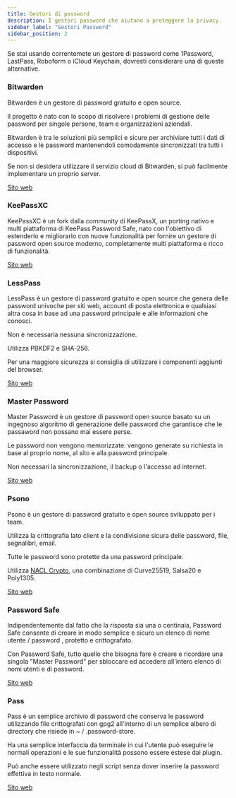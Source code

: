 ```yaml
---
title: Gestori di password
description: I gestori password che aiutano a proteggere la privacy.
sidebar_label: "Gestori Password"
sidebar_position: 2
---
```


Se stai usando correntemete un gestore di password come 1Password, LastPass, Roboform o iCloud Keychain, dovresti considerare una di queste alternative.

### Bitwarden

Bitwarden è un gestore di password gratuito e open source.

Il progetto è nato con lo scopo di risolvere i problemi di gestione delle password per singole persone, team e organizzazioni aziendali.

Bitwarden è tra le soluzioni più semplici e sicure per archiviare tutti i dati di accesso e le password mantenendoli comodamente sincronizzati tra tutti i dispositivi.

Se non si desidera utilizzare il servizio cloud di Bitwarden, si può facilmente implementare un proprio server.

<a href="https://bitwarden.com/" target="_blank">Sito web</a>

### KeePassXC

KeePassXC è un fork dalla community di KeePassX, un porting nativo e multi piattaforma di KeePass Password Safe, nato con l'obiettivo di estenderlo e migliorarlo con nuove funzionalità per fornire un gestore di password open source moderno, completamente multi piattaforma e ricco di funzionalità.

<a href="https://keepassxc.org/" target="_blank">Sito web</a>

### LessPass

LessPass è un gestore di password gratuito e open source che genera delle password univoche per siti web, account di posta elettronica e qualsiasi altra cosa in base ad una password principale e alle informazioni che conosci.

Non è necessaria nessuna sincronizzazione. 

Utilizza PBKDF2 e SHA-256.

Per una maggiore sicurezza si consiglia di utilizzare i componenti aggiunti del browser.

<a href="https://lesspass.com/" target="_blank">Sito web</a>

### Master Password

Master Password è un gestore di password open source basato su un ingegnoso algoritmo di generazione delle password che garantisce che le passaword non possano mai essere perse.

Le password non vengono memorizzate: vengono generate su richiesta in base al proprio nome, al sito e alla password principale. 

Non necessari la sincronizzazione, il backup o l'accesso ad internet.

<a href="https://masterpassword.app/" target="_blank">Sito web</a>

### Psono

Psono è un gestore di password gratuito e open source sviluppato per i team.

Utilizza la crittografia lato client e la condivisione sicura delle password, file, segnalibri, email.

Tutte le password sono protette da una password principale.

Utilizza <a href="https://nacl.cr.yp.to/" target="_blank">NACL Crypto</a>, una combinazione di Curve25519, Salsa20 e Poly1305.

<a href="https://psono.com/" target="_blank">Sito web</a>

### Password Safe

Indipendentemente dal fatto che la risposta sia una o centinaia, Password Safe consente di creare in modo semplice e sicuro un elenco di nome utente / password , protetto e crittografato.

Con Password Safe, tutto quello che bisogna fare è creare e ricordare una singola "Master Password" per sbloccare ed accedere all'intero elenco di nomi utenti e di password.

<a href="https://pwsafe.org/" target="_blank">Sito web</a>

### Pass

Pass è un semplice archivio di password che conserva le password utilizzando file crittografati con gpg2 all'interno di un semplice albero di directory che risiede in ~ / .password-store. 

Ha una semplice interfaccia da terminale in cui l'utente può eseguire le normali operazioni e le sue funzionalità possono essere estese dai plugin.

Può anche essere utilizzato negli script senza dover inserire la password effettiva in testo normale.

<a href="https://www.passwordstore.org/" target="_blank">Sito web</a>



